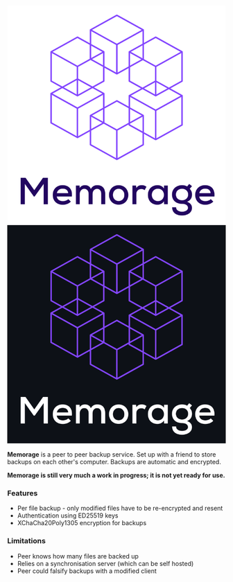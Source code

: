 <p align="center">
  <img alt="Memorage logo" src="./static/logo-light.svg#gh-light-mode-only" />
  <img alt="Memorage logo" src="./static/logo-dark.svg#gh-dark-mode-only" />
</p>

**Memorage** is a peer to peer backup service. Set up with a friend to store
backups on each other's computer. Backups are automatic and encrypted.

**Memorage is still very much a work in progress; it is not yet ready for use.**

<!-- ### Download -->

### Features

- Per file backup - only modified files have to be re-encrypted and resent
- Authentication using ED25519 keys
- XChaCha20Poly1305 encryption for backups

### Limitations

- Peer knows how many files are backed up
- Relies on a synchronisation server (which can be self hosted) <!-- TODO link
  to docs page about self hosting -->
- Peer could falsify backups with a modified client

<!-- ### FAQ -->

<!-- ### How to Use -->
